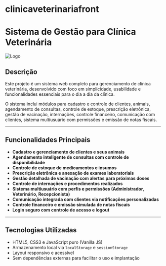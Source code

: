 # clinicaveterinariafront
# Sistema de Gestão para Clínica Veterinária

![Logo]([logotipo.jpg](https://raw.githubusercontent.com/daianemh/clinicaveterinariafront/refs/heads/main/clinica%20veterinaria%20front/Logotipo.jpg))

## Descrição

Este projeto é um sistema web completo para gerenciamento de clínica veterinária, desenvolvido com foco em simplicidade, usabilidade e funcionalidades essenciais para o dia a dia da clínica.

O sistema inclui módulos para cadastro e controle de clientes, animais, agendamento de consultas, controle de estoque, prescrição eletrônica, gestão de vacinação, internações, controle financeiro, comunicação com clientes, sistema multiusuário com permissões e emissão de notas fiscais.

---

## Funcionalidades Principais

- **Cadastro e gerenciamento de clientes e seus animais**
- **Agendamento inteligente de consultas com controle de disponibilidade**
- **Controle de estoque de medicamentos e insumos**
- **Prescrição eletrônica e anexação de exames laboratoriais**
- **Gestão detalhada de vacinação com alertas para próximas doses**
- **Controle de internações e procedimentos realizados**
- **Sistema multiusuário com perfis e permissões (Administrador, Veterinário, Recepcionista)**
- **Comunicação integrada com clientes via notificações personalizadas**
- **Controle financeiro e emissão simulada de notas fiscais**
- **Login seguro com controle de acesso e logout**

---

## Tecnologias Utilizadas

- HTML5, CSS3 e JavaScript puro (Vanilla JS)
- Armazenamento local via `localStorage` e `sessionStorage`
- Layout responsivo e acessível
- Sem dependências externas para facilitar o uso e implantação



